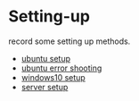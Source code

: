 Setting-up
=======

record some setting up methods.

- [ubuntu setup](https://github.com/Edge51/Setting-up/blob/master/Ubuntu-Setup.md)
- [ubuntu error shooting](https://github.com/Edge51/Setting-up/blob/master/Ubuntu-Error-Solutions.md)
- [windows10 setup](https://github.com/Edge51/Setting-up/blob/master/Windows-Setup.md)
- [server setup](https://github.com/Edge51/Setting-up/blob/master/server-configuration.markdown)
